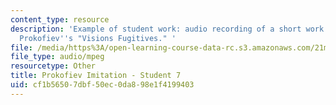 ```yaml
---
content_type: resource
description: 'Example of student work: audio recording of a short work for piano imitating
  Prokofiev''s "Visions Fugitives." '
file: /media/https%3A/open-learning-course-data-rc.s3.amazonaws.com/21m-304-writing-in-tonal-forms-ii-spring-2009/cf1b56507dbf50ec0da898e1f4199403_fugitives7.mp3
file_type: audio/mpeg
resourcetype: Other
title: Prokofiev Imitation - Student 7
uid: cf1b5650-7dbf-50ec-0da8-98e1f4199403
---
```

